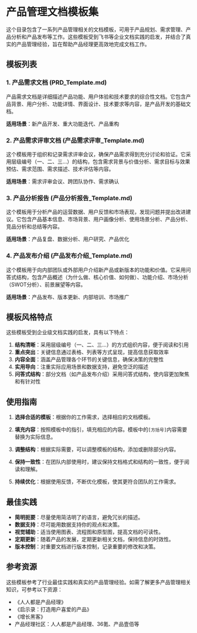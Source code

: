 # 产品管理文档模板集

这个目录包含了一系列产品管理相关的文档模板，可用于产品规划、需求管理、产品分析和产品发布等工作。这些模板受到飞书等企业文档实践的启发，并结合了真实的产品管理经验，旨在帮助产品经理更高效地完成文档工作。

## 模板列表

### 1. 产品需求文档 (PRD_Template.md)

产品需求文档是详细描述产品功能、用户体验和技术要求的综合性文档。它包含产品背景、用户分析、功能详情、界面设计、技术要求等内容，是产品开发的基础文档。

**适用场景**：新产品开发、重大功能迭代、产品重构

### 2. 产品需求评审文档 (产品需求评审_Template.md)

这个模板用于组织和记录需求评审会议，确保产品需求得到充分讨论和验证。它采用层级编号（一、二、三...）的结构，包含需求背景与价值分析、需求目标与效果预估、需求范围、需求描述、技术评估等内容。

**适用场景**：需求评审会议、跨团队协作、需求确认

### 3. 产品分析报告 (产品分析报告_Template.md)

这个模板用于分析产品的运营数据、用户反馈和市场表现，发现问题并提出改进建议。它包含产品基本信息、市场背景、用户画像分析、使用场景分析、产品分析、竞品分析和总结等内容。

**适用场景**：产品复盘、数据分析、用户研究、产品优化

### 4. 产品发布介绍 (产品发布介绍_Template.md)

这个模板用于向内部团队或外部用户介绍新产品或新版本的功能和价值。它采用问答式结构，包含产品概述（为什么做、核心价值、如何做）、功能介绍、市场分析（SWOT分析）、前景展望等内容。

**适用场景**：产品发布、版本更新、内部培训、市场推广

## 模板风格特点

这些模板受到企业级文档实践的启发，具有以下特点：

1. **结构清晰**：采用层级编号（一、二、三...）的方式组织内容，便于阅读和引用
2. **重点突出**：关键信息通过表格、列表等方式呈现，提高信息获取效率
3. **内容全面**：涵盖产品管理各个环节的关键信息，确保决策的完整性
4. **实用导向**：注重实际应用场景和数据支持，避免空泛的描述
5. **问答式结构**：部分文档（如产品发布介绍）采用问答式结构，使内容更加聚焦和有针对性

## 使用指南

1. **选择合适的模板**：根据你的工作需求，选择相应的文档模板。

2. **填充内容**：按照模板中的指引，填充相应的内容。模板中的`[方括号]`内容需要替换为实际信息。

3. **调整结构**：根据实际需要，可以调整模板的结构，添加或删除部分内容。

4. **保持一致性**：在团队内部使用时，建议保持文档格式和结构的一致性，便于阅读和理解。

5. **持续优化**：根据使用反馈，不断优化模板，使其更符合团队的工作需求。

## 最佳实践

- **简明扼要**：尽量使用简洁明了的语言，避免冗长的描述。
- **数据支持**：尽可能用数据支持你的观点和决策。
- **视觉辅助**：适当使用图表、流程图和原型图，提高文档的可读性。
- **定期更新**：随着产品的发展，定期更新相关文档，保持信息的时效性。
- **版本控制**：对重要文档进行版本控制，记录重要的修改和决策。

## 参考资源

这些模板参考了行业最佳实践和真实的产品管理经验。如需了解更多产品管理相关知识，可参考以下资源：

- 《人人都是产品经理》
- 《启示录：打造用户喜爱的产品》
- 《增长黑客》
- 产品经理社区：人人都是产品经理、36氪、产品壹佰等 
